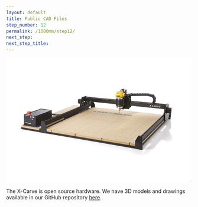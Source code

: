 ```yaml
---
layout: default
title: Public CAD Files
step_number: 12
permalink: /1000mm/step12/
next_step: 
next_step_title:
---
```



<img src="/assets/x-carve-main.jpg">

The X-Carve is open source hardware. We have 3D models and drawings available in our GitHub repository <a href="https://github.com/inventables/x-carve-instructions">here</a>.
